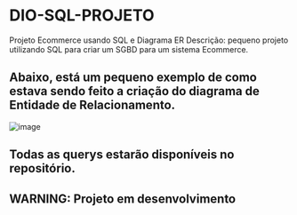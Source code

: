 # DIO-SQL-PROJETO
Projeto Ecommerce usando SQL e Diagrama ER
Descrição: pequeno projeto utilizando SQL para criar um SGBD para um sistema Ecommerce.
## Abaixo, está um pequeno exemplo de como estava sendo feito a criação do diagrama de Entidade de Relacionamento.
![image](https://github.com/Caloka/DIO-SQL-PROJETO/assets/75040393/86d6310b-a143-4d6f-973f-7a97990d426d)
## Todas as querys estarão disponíveis no repositório.
## WARNING: Projeto em desenvolvimento
